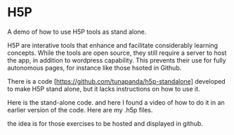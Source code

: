 # H5P
A demo of how to use H5P tools as stand alone.

H5P are interative tools that enhance and facilitate considerably learning concepts. While the tools are open source, they still require a server to host the app, in addition to wordpress capability. This prevents their use for fully autonomous pages, for instance like those hsoted in Github.

There is a code [https://github.com/tunapanda/h5p-standalone] developed to make H5P stand alone, but it lacks instructions on how to use it.

Here is the stand-alone code. and here I found a video of how to do it in an earlier version of the code. Here are my .h5p files.

the idea is for those exercises to be hosted and displayed in github.
